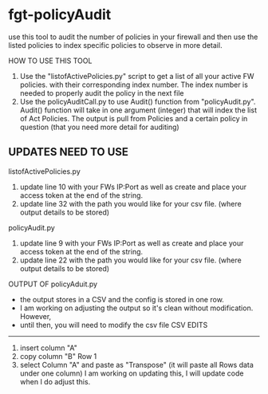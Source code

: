 # fgt-policyAudit
use this tool to audit the number of policies in your firewall and then use the listed policies to index specific policies to observe in more detail. 


HOW TO USE THIS TOOL

1. Use the "listofActivePolicies.py" script to get a list of all your active FW policies. with their
    corresponding index number. The index number is needed to properly audit the policy in the next file
2. Use the policyAuditCall.py to use Audit() function from "policyAudit.py". Audit() function will take in one 
    argument (integer) that will index the list of Act Policies. The output is pull from Policies 
    and a certain policy in question (that you need more detail for auditing)

UPDATES NEED TO USE
----------------------
listofActivePolicies.py
1. update line 10 with your FWs IP:Port as well as create and place your access token at 
    the end of the string. 
2. update line 32 with the path you would like for your csv file. (where output details to be stored)

policyAudit.py
1. update line 9 with your FWs IP:Port as well as create and place your access token at
    the end of the string. 
2. update line 22 with the path you would like for your csv file. (where output details to be stored)

OUTPUT OF policyAduit.py
- the output stores in a CSV and the config is stored in one row. 
- I am working on adjusting the output so it's clean without modification. However,
- until then, you will need to modify the csv file
CSV EDITS
--------------------
1. insert column "A"
2. copy column "B" Row 1
3. select Column "A" and paste as "Transpose" (it will paste all Rows data under one column)
I am working on updating this, I will update code when I do adjust this. 